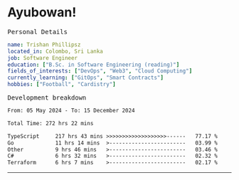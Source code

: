 # Ayubowan!

<samp>Personal Details</samp>

```yaml
name: Trishan Phillipsz
located_in: Colombo, Sri Lanka
job: Software Engineer
education: ["B.Sc. in Software Engineering (reading)"]
fields_of_interests: ["DevOps", "Web3", "Cloud Computing"]
currently_learning: ["GitOps", "Smart Contracts"]
hobbies: ["Football", "Cardistry"]
```

<samp>Development breakdown</samp>

<!--START_SECTION:waka-->

```txt
From: 05 May 2024 - To: 15 December 2024

Total Time: 272 hrs 22 mins

TypeScript     217 hrs 43 mins >>>>>>>>>>>>>>>>>>>------   77.17 %
Go             11 hrs 14 mins  >------------------------   03.99 %
Other          9 hrs 46 mins   >------------------------   03.46 %
C#             6 hrs 32 mins   >------------------------   02.32 %
Terraform      6 hrs 7 mins    >------------------------   02.17 %
```

<!--END_SECTION:waka-->

---
